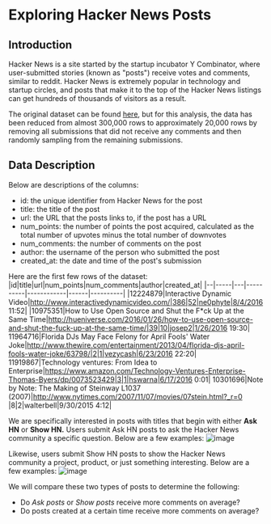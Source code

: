 # Exploring Hacker News Posts

## Introduction 
Hacker News is a site started by the startup incubator Y Combinator, where user-submitted stories (known as "posts") receive votes and comments, similar to reddit. Hacker News is extremely popular in technology and startup circles, and posts that make it to the top of the Hacker News listings can get hundreds of thousands of visitors as a result.

The original dataset can be found [here](https://www.kaggle.com/datasets/hacker-news/hacker-news-posts), but for this analysis, the data has been reduced from almost 300,000 rows to approximately 20,000 rows by removing all submissions that did not receive any comments and then randomly sampling from the remaining submissions.

## Data Description
Below are descriptions of the columns:
* id: the unique identifier from Hacker News for the post
* title: the title of the post
* url: the URL that the posts links to, if the post has a URL
* num_points: the number of points the post acquired, calculated as the total number of upvotes minus the total number of downvotes
* num_comments: the number of comments on the post
* author: the username of the person who submitted the post
* created_at: the date and time of the post's submission

Here are the first few rows of the dataset:
|id|title|url|num_points|num_comments|author|created_at|
|--|-----|---|----------|------------|------|----------|
|12224879|Interactive Dynamic Video|http://www.interactivedynamicvideo.com/|386|52|ne0phyte|8/4/2016 11:52|
|10975351|How to Use Open Source and Shut the F*ck Up at the Same Time|http://hueniverse.com/2016/01/26/how-to-use-open-source-and-shut-the-fuck-up-at-the-same-time/|39|10|josep2|1/26/2016 19:30|
11964716|Florida DJs May Face Felony for April Fools' Water Joke|http://www.thewire.com/entertainment/2013/04/florida-djs-april-fools-water-joke/63798/|2|1|vezycash|6/23/2016 22:20|
11919867|Technology ventures: From Idea to Enterprise|https://www.amazon.com/Technology-Ventures-Enterprise-Thomas-Byers/dp/0073523429|3|1|hswarna|6/17/2016 0:01|
10301696|Note by Note: The Making of Steinway L1037 (2007)|http://www.nytimes.com/2007/11/07/movies/07stein.html?_r=0	|8|2|walterbell|9/30/2015 4:12|



We are specifically interested in posts with titles that begin with either **Ask HN** or **Show HN.** Users submit Ask HN posts to ask the Hacker News community a specific question. Below are a few examples:
![image](https://github.com/user-attachments/assets/bb9405b0-c5b9-4f2b-af1d-7ccd45c8a60d)


Likewise, users submit Show HN posts to show the Hacker News community a project, product, or just something interesting. Below are a few examples:
![image](https://github.com/user-attachments/assets/b4560240-d072-4a33-a265-787a901eb34d)


We will compare these two types of posts to determine the following:

* Do *Ask posts* or *Show posts* receive more comments on average?
* Do posts created at a certain time receive more comments on average?
